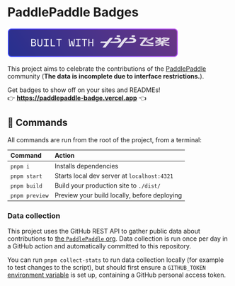 # PaddlePaddle Badges

[![Built with PaddlePaddle](./public/v1/built-with-paddlepaddle/small.svg)](http://paddlepaddle.org)

This project aims to celebrate the contributions of the [PaddlePaddle](http://paddlepaddle.org) community (**The data is incomplete due to interface restrictions.**).

Get badges to show off on your sites and READMEs!  
👉 **<https://paddlepaddle-badge.vercel.app>** 👈

## 🧞 Commands

All commands are run from the root of the project, from a terminal:

| Command        | Action                                       |
| :------------- | :------------------------------------------- |
| `pnpm i`       | Installs dependencies                        |
| `pnpm start`   | Starts local dev server at `localhost:4321`  |
| `pnpm build`   | Build your production site to `./dist/`      |
| `pnpm preview` | Preview your build locally, before deploying |

### Data collection

This project uses the GitHub REST API to gather public data about contributions to [the `PaddlePaddle` org](https://github.com/PaddlePaddle/). Data collection is run once per day in a GitHub action and automatically committed to this repository.

You can run `pnpm collect-stats` to run data collection locally (for example to test changes to the script), but should first ensure a `GITHUB_TOKEN` [environment variable](https://docs.astro.build/en/guides/environment-variables/) is set up, containing a GitHub personal access token.
